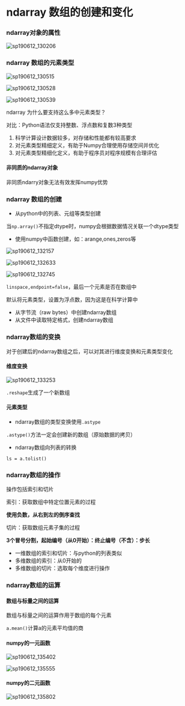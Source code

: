 # ndarray 数组的创建和变化

### ndarray对象的属性

![sp190612_130206](./images/sp190612_130206.png)

### ndarray 数组的元素类型

![sp190612_130515](./images/sp190612_130515.png)

![sp190612_130528](./images/sp190612_130528.png)

![sp190612_130539](./images/sp190612_130539.png)

ndarray 为什么要支持这么多中元素类型？

对比：Python语法仅支持整数、浮点数和复数3种类型

1. 科学计算设计数据较多，对存储和性能都有较高要求
2. 对元素类型精细定义，有助于Numpy合理使用存储空间并优化
3. 对元素类型精细化定义，有助于程序员对程序规模有合理评估

#### 非同质的ndarray对象

非同质ndarry对象无法有效发挥numpy优势



### ndarray 数组的创建

- 从python中的列表、元组等类型创建

当`np.array()`不指定dtype时，numpy会根据数据情况关联一个dtype类型

- 使用numpy中函数创建，如：arange,ones,zeros等

![sp190612_132157](./images/sp190612_132157.png)

![sp190612_132633](./images/sp190612_132633.png)

![sp190612_132745](./images/sp190612_132745.png)

`linspace,endpoint=false`，最后一个元素是否在数组中

默认将元素类型，设置为浮点数，因为这是在科学计算中

- 从字节流（raw bytes）中创建ndarray数组
- 从文件中读取特定格式，创建ndarray数组



### ndarray数组的变换

对于创建后的ndarray数组之后，可以对其进行维度变换和元素类型变化

#### 维度变换

![sp190612_133253](./images/sp190612_133253.png)

`.reshape`生成了一个新数组

#### 元素类型

- ndarray数组的类型变换使用`.astype`

`.astype()`方法一定会创建新的数组（原始数据的拷贝）

- ndarray数组向列表的转换

`ls = a.tolist()`



### ndarray数组的操作

操作包括索引和切片

索引：获取数组中特定位置元素的过程

**使用负数，从右到左的倒序查找**

切片：获取数组元素子集的过程

**3个冒号分割，起始编号（从0开始）：终止编号（不含）：步长**



- 一维数组的索引和切片：与python的列表类似
- 多维数组的索引：从0开始的
- 多维数组的切片：选取每个维度进行操作



### ndarray数组的运算

#### 数组与标量之间的运算

数组与标量之间的运算作用于数组的每个元素

`a.mean()`计算a的元素平均值的商

#### numpy的一元函数

![sp190612_135402](./images/sp190612_135402.png)

![sp190612_135555](./images/sp190612_135555.png)



#### numpy的二元函数

![sp190612_135802](./images/sp190612_135802.png)

